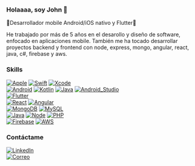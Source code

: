 ### Holaaaa, soy John 🦉

📱Desarrollador mobile Android/iOS nativo y Flutter📱

He trabajado por más de 5 años en el desarollo y diseño de software, enfocado en aplicaciones mobile.
También me ha tocado desarrollar proyectos backend y frontend con node, express, mongo, angular, react, java, c#, firebase y aws.

### Skills

[![Apple](https://img.shields.io/badge/iOS-lightgrey?style=flat&logo=apple&logoColor=white&labelColor=101010)]()
[![Swift](https://img.shields.io/badge/Swift-lightgrey?style=flat&logo=swift&logoColor=white&labelColor=101010)]()
[![Xcode](https://img.shields.io/badge/Xcode-lightgrey?style=flat&logo=xcode&logoColor=white&labelColor=101010)]()
</br>
[![Android](https://img.shields.io/badge/Android-success?style=flat&logo=android&logoColor=white&labelColor=101010)]()
[![Kotlin](https://img.shields.io/badge/Kotlin-success?style=flate&logo=kotlin&logoColor=white&labelColor=101010)]()
[![Java](https://img.shields.io/badge/Java-success?style=flate&logo=java&logoColor=white&labelColor=101010)]()
[![Android_Studio](https://img.shields.io/badge/Android_Studio-success?style=flat&logo=android-studio&logoColor=white&labelColor=101010)]()
</br>
[![Flutter](https://img.shields.io/badge/Flutter-blue?style=flat&logo=flutter&logoColor=white&labelColor=101010)]()
</br>
[![React](https://img.shields.io/badge/React-orange?style=flat&logo=react&logoColor=white&labelColor=101010)]()
[![Angular](https://img.shields.io/badge/Angular-orange?style=flat&logo=angular&logoColor=white&labelColor=101010)]()
</br>
[![MongoDB](https://img.shields.io/badge/MongoDB-yellow?style=flat&logo=mongodb&logoColor=white&labelColor=101010)]()
[![MySQL](https://img.shields.io/badge/MySQL-yellow?style=flat&logo=mysql&logoColor=white&labelColor=101010)]()
</br>
[![Java](https://img.shields.io/badge/Java-red?style=flate&logo=java&logoColor=white&labelColor=101010)]()
[![Node](https://img.shields.io/badge/Node-red?style=flate&logo=node.js&logoColor=white&labelColor=101010)]()
[![PHP](https://img.shields.io/badge/PHP-red?style=flate&logo=php&logoColor=white&labelColor=101010)]()
</br>
[![Firebase](https://img.shields.io/badge/Firebase-white?style=flate&logo=firebase&logoColor=white&labelColor=101010)]()
[![AWS](https://img.shields.io/badge/AWS-white?style=flate&logo=amazon-aws&logoColor=white&labelColor=101010)]()

### Contáctame

[![LinkedIn](https://img.shields.io/badge/LinkedIn-John_Cristobal-brown?style=for-the-badge&logo=linkedin&logoColor=white&labelColor=101010)](https://www.linkedin.com/in/alexis-cristóbal-61b47274/)
</br>
[![Correo](https://img.shields.io/badge/Gmail-Correo_personal-brown?style=for-the-badge&logo=gmail&logoColor=white&labelColor=101010)](cristobaljohn00@gmail.com)
<!--
**johncristobal/johncristobal** is a ✨ _special_ ✨ repository because its `README.md` (this file) appears on your GitHub profile.

Here are some ideas to get you started:

- 🔭 I’m currently working on ...
- 🌱 I’m currently learning ...
- 👯 I’m looking to collaborate on ...
- 🤔 I’m looking for help with ...
- 💬 Ask me about ...
- 📫 How to reach me: ...
- 😄 Pronouns: ...
- ⚡ Fun fact: ...
-->
